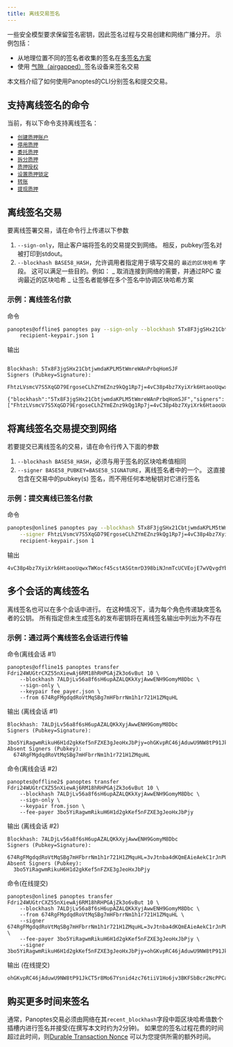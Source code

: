 ```yaml
---
title: 离线交易签名
---
```


一些安全模型要求保留签名密钥，因此签名过程与交易创建和网络广播分开。 示例包括：

- 从地理位置不同的签名者收集的签名在[多签名方案](cli/usage.md#multiple-witnesses)
- 使用 [气隙（airgapped）](https://en.wikipedia.org/wiki/Air_gap_(networking))签名设备来签名交易

本文档介绍了如何使用Panoptes的CLI分别签名和提交交易。

## 支持离线签名的命令

当前，有以下命令支持离线签名：

- [`创建质押账户`](cli/usage.md#panoptes-create-stake-account)
- [`停用质押`](cli/usage.md#panoptes-deactivate-stake)
- [`委托质押`](cli/usage.md#panoptes-delegate-stake)
- [`拆分质押`](cli/usage.md#panoptes-split-stake)
- [`质押授权`](cli/usage.md#panoptes-stake-authorize)
- [`设置质押锁定`](cli/usage.md#panoptes-stake-set-lockup)
- [`转账`](cli/usage.md#panoptes-transfer)
- [`提现质押`](cli/usage.md#panoptes-withdraw-stake)

## 离线签名交易

要离线签署交易，请在命令行上传递以下参数

1. `--sign-only`，阻止客户端将签名的交易提交到网络。 相反，pubkey/签名对被打印到stdout。
2. `--blockhash BASE58_HASH`，允许调用者指定用于填写交易的 `最近的区块哈希` 字段。 这可以满足一些目的。例如： _ 取消连接到网络的需要，并通过RPC 查询最近的区块哈希 _ 让签名者能够在多个签名中协调区块哈希方案

### 示例：离线签名付款

命令

```bash
panoptes@offline$ panoptes pay --sign-only --blockhash 5Tx8F3jgSHx21CbtjwmdaKPLM5tWmreWAnPrbqHomSJF \
    recipient-keypair.json 1
```

输出

```text

Blockhash: 5Tx8F3jgSHx21CbtjwmdaKPLM5tWmreWAnPrbqHomSJF
Signers (Pubkey=Signature):
  FhtzLVsmcV7S5XqGD79ErgoseCLhZYmEZnz9kQg1Rp7j=4vC38p4bz7XyiXrk6HtaooUqwxTWKocf45cstASGtmrD398biNJnmTcUCVEojE7wVQvgdYbjHJqRFZPpzfCQpmUN

{"blockhash":"5Tx8F3jgSHx21CbtjwmdaKPLM5tWmreWAnPrbqHomSJF","signers":["FhtzLVsmcV7S5XqGD79ErgoseCLhZYmEZnz9kQg1Rp7j=4vC38p4bz7XyiXrk6HtaooUqwxTWKocf45cstASGtmrD398biNJnmTcUCVEojE7wVQvgdYbjHJqRFZPpzfCQpmUN"]}'
```

## 将离线签名交易提交到网络

若要提交已离线签名的交易，请在命令行传入下面的参数

1. `--blockhash BASE58_HASH`，必须与用于签名的区块哈希值相同
2. `--signer BASE58_PUBKEY=BASE58_SIGNATURE`，离线签名者中的一个。 这直接包含在交易中的pubkey(s) 签名，而不用任何本地秘钥对它进行签名

### 示例：提交离线已签名付款

命令

```bash
panoptes@online$ panoptes pay --blockhash 5Tx8F3jgSHx21CbtjwmdaKPLM5tWmreWAnPrbqHomSJF \
    --signer FhtzLVsmcV7S5XqGD79ErgoseCLhZYmEZnz9kQg1Rp7j=4vC38p4bz7XyiXrk6HtaooUqwxTWKocf45cstASGtmrD398biNJnmTcUCVEojE7wVQvgdYbjHJqRFZPpzfCQpmUN
    recipient-keypair.json 1
```

输出

```text
4vC38p4bz7XyiXrk6HtaooUqwxTWKocf45cstASGtmrD398biNJnmTcUCVEojE7wVQvgdYbjHJqRFZPpzfCQpmUN
```

## 多个会话的离线签名

离线签名也可以在多个会话中进行。 在这种情况下，请为每个角色传递缺席签名者的公钥。 所有指定但未生成签名的发布密钥将在离线签名输出中列出为不存在

### 示例：通过两个离线签名会话进行传输

命令(离线会话 #1)

```text
panoptes@offline1$ panoptes transfer Fdri24WUGtrCXZ55nXiewAj6RM18hRHPGAjZk3o6vBut 10 \
    --blockhash 7ALDjLv56a8f6sH6upAZALQKkXyjAwwENH9GomyM8Dbc \
    --sign-only \
    --keypair fee_payer.json \
    --from 674RgFMgdqdRoVtMqSBg7mHFbrrNm1h1r721H1ZMquHL
```

输出 (离线会话 #1)

```text
Blockhash: 7ALDjLv56a8f6sH6upAZALQKkXyjAwwENH9GomyM8Dbc
Signers (Pubkey=Signature):
  3bo5YiRagwmRikuH6H1d2gkKef5nFZXE3gJeoHxJbPjy=ohGKvpRC46jAduwU9NW8tP91JkCT5r8Mo67Ysnid4zc76tiiV1Ho6jv3BKFSbBcr2NcPPCarmfTLSkTHsJCtdYi
Absent Signers (Pubkey):
  674RgFMgdqdRoVtMqSBg7mHFbrrNm1h1r721H1ZMquHL
```

命令(离线会话 #2)

```text
panoptes@offline2$ panoptes transfer Fdri24WUGtrCXZ55nXiewAj6RM18hRHPGAjZk3o6vBut 10 \
    --blockhash 7ALDjLv56a8f6sH6upAZALQKkXyjAwwENH9GomyM8Dbc \
    --sign-only \
    --keypair from.json \
    --fee-payer 3bo5YiRagwmRikuH6H1d2gkKef5nFZXE3gJeoHxJbPjy
```

输出 (离线会话 #2)

```text
Blockhash: 7ALDjLv56a8f6sH6upAZALQKkXyjAwwENH9GomyM8Dbc
Signers (Pubkey=Signature):
  674RgFMgdqdRoVtMqSBg7mHFbrrNm1h1r721H1ZMquHL=3vJtnba4dKQmEAieAekC1rJnPUndBcpvqRPRMoPWqhLEMCty2SdUxt2yvC1wQW6wVUa5putZMt6kdwCaTv8gk7sQ
Absent Signers (Pubkey):
  3bo5YiRagwmRikuH6H1d2gkKef5nFZXE3gJeoHxJbPjy
```

命令(在线提交)

```text
panoptes@online$ panoptes transfer Fdri24WUGtrCXZ55nXiewAj6RM18hRHPGAjZk3o6vBut 10 \
    --blockhash 7ALDjLv56a8f6sH6upAZALQKkXyjAwwENH9GomyM8Dbc \
    --from 674RgFMgdqdRoVtMqSBg7mHFbrrNm1h1r721H1ZMquHL \
    --signer 674RgFMgdqdRoVtMqSBg7mHFbrrNm1h1r721H1ZMquHL=3vJtnba4dKQmEAieAekC1rJnPUndBcpvqRPRMoPWqhLEMCty2SdUxt2yvC1wQW6wVUa5putZMt6kdwCaTv8gk7sQ \
    --fee-payer 3bo5YiRagwmRikuH6H1d2gkKef5nFZXE3gJeoHxJbPjy \
    --signer 3bo5YiRagwmRikuH6H1d2gkKef5nFZXE3gJeoHxJbPjy=ohGKvpRC46jAduwU9NW8tP91JkCT5r8Mo67Ysnid4zc76tiiV1Ho6jv3BKFSbBcr2NcPPCarmfTLSkTHsJCtdYi
```

输出 (在线提交)

```text
ohGKvpRC46jAduwU9NW8tP91JkCT5r8Mo67Ysnid4zc76tiiV1Ho6jv3BKFSbBcr2NcPPCarmfTLSkTHsJCtdYi
```

## 购买更多时间来签名

通常，Panoptes交易必须由网络在其`recent_blockhash`字段中距区块哈希值数个插槽内进行签名并接受(在撰写本文时约为2分钟)。 如果您的签名过程花费的时间超过此时间，则[Durable Transaction Nonce](offline-signing/durable-nonce.md) 可以为您提供所需的额外时间。
